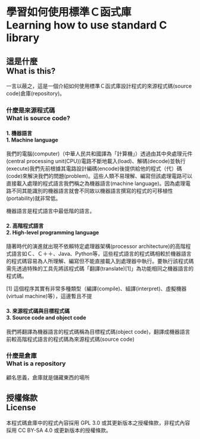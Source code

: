 # 學習如何使用標準Ｃ函式庫<br />Learning how to use standard C library
## 這是什麼<br />What is this?
一言以蔽之，這是一個介紹如何使用標準Ｃ函式庫設計程式的來源程式碼(source code)倉庫(repository)。

### 什麼是來源程式碼<br />What is source code?
#### 1. 機器語言<br />1. Machine language  
我們的電腦(computer)（中華人民共和國譯為「計算機」）透過由其中央處理元件(central processing unit(CPU))電路不斷地載入(load)、解碼(decode)並執行(execute)我們先前根據其電路設計編碼(encode)後提供給他的程式（代）碼(code)來解決我們的問題(problem)。這些人類不易理解、編寫但該處理電路可以直接載入處理的程式語言我們稱之為機器語言(machine language)。因為處理電路不同其能識別的機器語言就會不同故以機器語言撰寫的程式的可移植性(portability)就非常低。

機器語言是程式語言中最低階的語言。

#### 2. 高階程式語言<br />2. High-level programming language
隨著時代的演進就出現不依賴特定處理器架構(processor architecture)的高階程式語言如Ｃ、Ｃ＋＋、Java、Python等，這些程式語言的程式碼相較於機器語言的程式碼容易為人所理解、編寫但不能直接載入到處理器中執行。要執行該程式碼需先透過特殊的工具先將該程式碼「翻譯(translate)[1]」為功能相同之機器語言的程式碼。  

[1] 這個程序其實有非常多種類型（編譯(compile)、組譯(interpret)、虛擬機器(virtual machine)等），這邊暫且不提

#### 3. 來源程式碼與目標程式碼<br />3. Source code and object code
我們將翻譯為機器語言的程式碼稱為目標程式碼(object code)，翻譯成機器語言前較高階程式語言的程式碼為來源程式碼(source code)

### 什麼是倉庫<br />What is a repository
顧名思義，倉庫就是儲藏東西的場所

## 授權條款<br />License
本程式碼倉庫中的程式內容採用 GPL 3.0 或其更新版本之授權條款，非程式內容採用 CC BY-SA 4.0 或更新版本的授權條款。